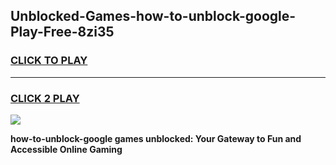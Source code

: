 
## Unblocked-Games-how-to-unblock-google-Play-Free-8zi35
<h3>
<a href="https://premium76.site?title=how-to-unblock-google&ref=18A1">CLICK TO PLAY</a></h3>
<hr>

<h3>
<a href="https://premium76.site?title=how-to-unblock-google&ref=18A1">CLICK 2 PLAY</a>
  
</h3>

<a href="https://premium76.site?title=how-to-unblock-google&ref=18A1"><img src="https://clearcache.store/games.png"></a>


**how-to-unblock-google games unblocked: Your Gateway to Fun and Accessible Online Gaming**
